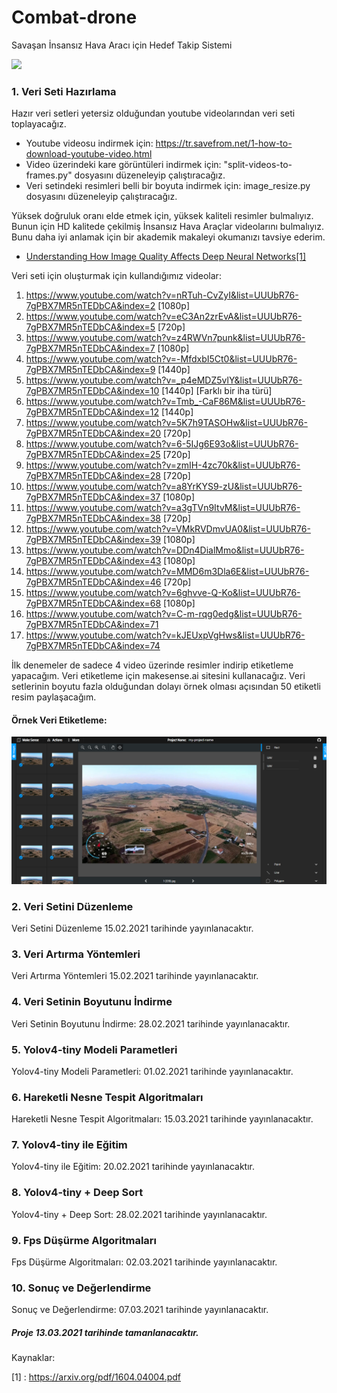 # Combat-drone
Savaşan İnsansız Hava Aracı için Hedef Takip Sistemi

<a href="" target="_blank"><img height="350" src="https://www.baykarsavunma.com/upload/sayfa/savasaniha.jpg"></a>

### 1. Veri Seti Hazırlama

Hazır veri setleri yetersiz olduğundan youtube videolarından veri seti toplayacağız. 

* Youtube videosu indirmek için: https://tr.savefrom.net/1-how-to-download-youtube-video.html
* Video üzerindeki kare görüntüleri indirmek için: "split-videos-to-frames.py" dosyasını düzeneleyip çalıştıracağız.
* Veri setindeki resimleri belli bir boyuta indirmek için: image_resize.py dosyasını düzeneleyip çalıştıracağız.<br/>

Yüksek doğruluk oranı elde etmek için, yüksek kaliteli resimler bulmalıyız. Bunun için HD kalitede çekilmiş İnsansız Hava Araçlar videolarını bulmalıyız. Bunu daha iyi anlamak için bir akademik makaleyi okumanızı tavsiye ederim.

- [Understanding How Image Quality Affects Deep
Neural Networks[1]](https://arxiv.org/pdf/1604.04004.pdf)

Veri seti için oluşturmak için kullandığımız videolar:<br/>

1. https://www.youtube.com/watch?v=nRTuh-CvZyI&list=UUUbR76-7gPBX7MR5nTEDbCA&index=2 [1080p]
2. https://www.youtube.com/watch?v=eC3An2zrEvA&list=UUUbR76-7gPBX7MR5nTEDbCA&index=5 [720p]
3. https://www.youtube.com/watch?v=z4RWVn7punk&list=UUUbR76-7gPBX7MR5nTEDbCA&index=7 [1080p]
4. https://www.youtube.com/watch?v=-MfdxbI5Ct0&list=UUUbR76-7gPBX7MR5nTEDbCA&index=9 [1440p]
5. https://www.youtube.com/watch?v=_p4eMDZ5vlY&list=UUUbR76-7gPBX7MR5nTEDbCA&index=10 [1440p] [Farklı bir iha türü]
6. https://www.youtube.com/watch?v=Tmb_-CaF86M&list=UUUbR76-7gPBX7MR5nTEDbCA&index=12 [1440p]
7. https://www.youtube.com/watch?v=5K7h9TASOHw&list=UUUbR76-7gPBX7MR5nTEDbCA&index=20 [720p]
8. https://www.youtube.com/watch?v=6-5IJg6E93o&list=UUUbR76-7gPBX7MR5nTEDbCA&index=25 [720p]
9. https://www.youtube.com/watch?v=zmIH-4zc70k&list=UUUbR76-7gPBX7MR5nTEDbCA&index=28 [720p]
10. https://www.youtube.com/watch?v=a8YrKYS9-zU&list=UUUbR76-7gPBX7MR5nTEDbCA&index=37 [1080p]
11. https://www.youtube.com/watch?v=a3gTVn9ItvM&list=UUUbR76-7gPBX7MR5nTEDbCA&index=38 [720p]
12. https://www.youtube.com/watch?v=VMkRVDmvUA0&list=UUUbR76-7gPBX7MR5nTEDbCA&index=39 [1080p]
13. https://www.youtube.com/watch?v=DDn4DialMmo&list=UUUbR76-7gPBX7MR5nTEDbCA&index=43 [1080p]
14. https://www.youtube.com/watch?v=MMD6m3Dla6E&list=UUUbR76-7gPBX7MR5nTEDbCA&index=46 [720p]
15. https://www.youtube.com/watch?v=6ghvve-Q-Ko&list=UUUbR76-7gPBX7MR5nTEDbCA&index=68 [1080p]
16. https://www.youtube.com/watch?v=C-m-rqg0edg&list=UUUbR76-7gPBX7MR5nTEDbCA&index=71
17. https://www.youtube.com/watch?v=kJEUxpVgHws&list=UUUbR76-7gPBX7MR5nTEDbCA&index=74

İlk denemeler de sadece 4 video üzerinde resimler indirip etiketleme yapacağım. Veri etiketleme için makesense.ai sitesini kullanacağız. Veri setlerinin boyutu fazla olduğundan dolayı örnek olması açısından 50 etiketli resim paylaşacağım.

#### Örnek Veri Etiketleme:

<img src="/images/makesense.png"/>

### 2. Veri Setini Düzenleme

Veri Setini Düzenleme 15.02.2021 tarihinde yayınlanacaktır.

### 3. Veri Artırma Yöntemleri

Veri Artırma Yöntemleri 15.02.2021 tarihinde yayınlanacaktır.

### 4. Veri Setinin Boyutunu İndirme

Veri Setinin Boyutunu İndirme: 28.02.2021 tarihinde yayınlanacaktır.

### 5. Yolov4-tiny Modeli Parametleri

Yolov4-tiny Modeli Parametleri: 01.02.2021 tarihinde yayınlanacaktır.


### 6. Hareketli Nesne Tespit Algoritmaları

Hareketli Nesne Tespit Algoritmaları: 15.03.2021 tarihinde yayınlanacaktır.


### 7. Yolov4-tiny ile Eğitim

Yolov4-tiny ile Eğitim: 20.02.2021 tarihinde yayınlanacaktır.


### 8. Yolov4-tiny + Deep Sort

 Yolov4-tiny + Deep Sort: 28.02.2021 tarihinde yayınlanacaktır.

### 9. Fps Düşürme Algoritmaları


Fps Düşürme Algoritmaları: 02.03.2021 tarihinde yayınlanacaktır.

### 10. Sonuç ve Değerlendirme

Sonuç ve Değerlendirme: 07.03.2021 tarihinde yayınlanacaktır.

##### Proje 13.03.2021 tarihinde tamanlanacaktır.

Kaynaklar:

[1] : https://arxiv.org/pdf/1604.04004.pdf
